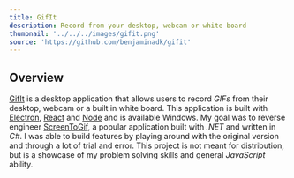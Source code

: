 ```yaml
---
title: GifIt
description: Record from your desktop, webcam or white board
thumbnail: '../../../images/gifit.png'
source: 'https://github.com/benjaminadk/gifit'
---
```


## Overview

[GifIt]() is a desktop application that allows users to record _GIFs_ from their desktop, webcam or a built in white board. This application is built with [Electron](), [React]() and [Node]() and is available Windows. My goal was to reverse engineer [ScreenToGif](), a popular application built with _.NET_ and written in _C#_. I was able to build features by playing around with the original version and through a lot of trial and error. This project is not meant for distribution, but is a showcase of my problem solving skills and general _JavaScript_ ability.
